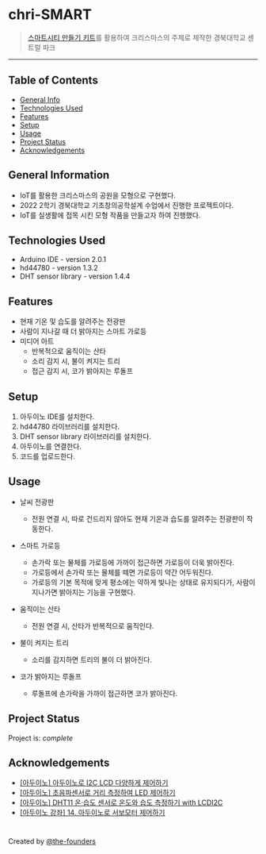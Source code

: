 # chri-SMART
> [스마트시티 만들기 키트](http://bplab.kr/shop_view/?idx=154)를 활용하여 크리스마스의 주제로 제작한 경북대학교 센트럴 파크

---

## Table of Contents
* [General Info](#general-information)
* [Technologies Used](#technologies-used)
* [Features](#features)
* [Setup](#setup)
* [Usage](#usage)
* [Project Status](#project-status)
* [Acknowledgements](#acknowledgements)


## General Information
- IoT를 활용한 크리스마스의 공원을 모형으로 구현했다. 
- 2022 2학기 경북대학교 기초창의공학설계 수업에서 진행한 프로젝트이다.
- IoT를 실생활에 접목 시킨 모형 작품을 만들고자 하여 진행했다.


## Technologies Used
- Arduino IDE - version 2.0.1
- hd44780 - version 1.3.2
- DHT sensor library - version 1.4.4


## Features
- 현재 기온 및 습도를 알려주는 전광판
- 사람이 지나갈 때 더 밝아지는 스마트 가로등
- 미디어 아트
    - 반복적으로 움직이는 산타
    - 소리 감지 시, 불이 켜지는 트리
    - 접근 감지 시, 코가 밝아지는 루돌프


## Setup
1. 아두이노 IDE를 설치한다.
2. hd44780 라이브러리를 설치한다.
3. DHT sensor library 라이브러리를 설치한다.
4. 아두이노를 연결한다.
5. 코드를 업로드한다.


## Usage
- 날씨 전광판
    - 전원 연결 시, 따로 건드리지 않아도 현재 기온과 습도를 알려주는 전광판이 작동한다.

- 스마트 가로등
    - 손가락 또는 물체를 가로등에 가까이 접근하면 가로등이 더욱 밝아진다.
    - 가로등에서 손가락 또는 물체를 떼면 가로등이 약간 어두워진다.
    - 가로등의 기본 목적에 맞게 평소에는 약하게 빛나는 상태로 유지되다가, 사람이 지나가면 밝아지는 기능을 구현했다.

- 움직이는 산타
    - 전원 연결 시, 산타가 반복적으로 움직인다.

- 불이 켜지는 트리
    - 소리를 감지하면 트리의 불이 더 밝아진다.

- 코가 밝아지는 루돌프
    - 루돌프에 손가락을 가까이 접근하면 코가 밝아진다.


## Project Status
Project is: _complete_


## Acknowledgements
- [[아두이노] 아두이노로 I2C LCD 다양하게 제어하기](https://youtu.be/rHWgC55VhiQ)
- [[아두이노] 초음파센서로 거리 측정하여 LED 제어하기](https://youtu.be/JqOR2UOKBSw)
- [[아두이노] DHT11 온·습도 센서로 온도와 습도 측정하기 with LCDI2C](https://youtu.be/e10dHVRLWZk)
- [[아두이노 강좌] 14. 아두이노로 서보모터 제어하기](http://wiki.vctec.co.kr/opensource/arduino/servocontrol)


#
Created by [@the-founders](https://github.com/the-founders)
